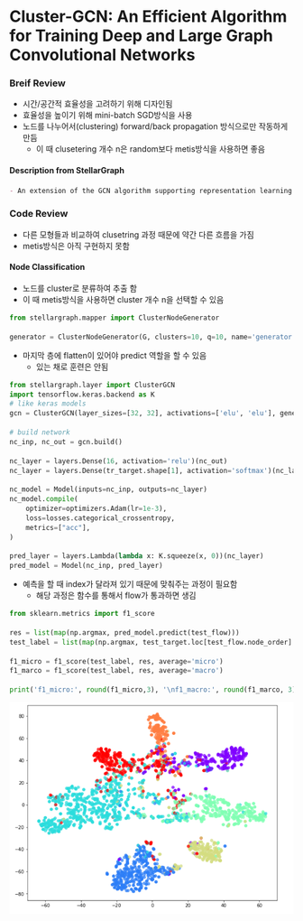 # Cluster-GCN: An Efficient Algorithm for Training Deep and Large Graph Convolutional Networks

### Breif Review

-   시간/공간적 효율성을 고려하기 위해 디자인됨
-   효율성을 높이기 위해 mini-batch SGD방식을 사용
-   노드를 나누어서(clustering) forward/back propagation 방식으로만 작동하게 만듬
    -   이 때 clusetering 개수 n은 random보다 metis방식을 사용하면 좋음

#### Description from StellarGraph

```markdown
- An extension of the GCN algorithm supporting representation learning and node classification for homogeneous graphs. Cluster-GCN scales to larger graphs and can be used to train deeper GCN models using Stochastic Gradient Descent.
```

### Code Review

-   다른 모형들과 비교하여 clusetring 과정 때문에 약간 다른 흐름을 가짐
-   metis방식은 아직 구현하지 못함

#### Node Classification

-   노드를 cluster로 분류하여 추출 함
-   이 때 metis방식을 사용하면 cluster 개수 n을 선택할 수 있음

```python
from stellargraph.mapper import ClusterNodeGenerator
        
generator = ClusterNodeGenerator(G, clusters=10, q=10, name='generator') # q: clusters per batch

```

-   마지막 층에 flatten이 있어야 predict 역할을 할 수 있음
    -   있는 채로 훈련은 안됨

```python
from stellargraph.layer import ClusterGCN
import tensorflow.keras.backend as K
# like keras models
gcn = ClusterGCN(layer_sizes=[32, 32], activations=['elu', 'elu'], generator=generator, dropout=0.5, bias=True)

# build network
nc_inp, nc_out = gcn.build()

nc_layer = layers.Dense(16, activation='relu')(nc_out)
nc_layer = layers.Dense(tr_target.shape[1], activation='softmax')(nc_layer)

nc_model = Model(inputs=nc_inp, outputs=nc_layer)
nc_model.compile(
    optimizer=optimizers.Adam(lr=1e-3),
    loss=losses.categorical_crossentropy,
    metrics=["acc"],
)

pred_layer = layers.Lambda(lambda x: K.squeeze(x, 0))(nc_layer)
pred_model = Model(nc_inp, pred_layer)
```

-   예측을 할 때 index가 달라져 있기 때문에 맞춰주는 과정이 필요함
    -   해당 과정은 함수를 통해서 flow가 통과하면 생김

```python
from sklearn.metrics import f1_score

res = list(map(np.argmax, pred_model.predict(test_flow)))
test_label = list(map(np.argmax, test_target.loc[test_flow.node_order].values))

f1_micro = f1_score(test_label, res, average='micro')
f1_marco = f1_score(test_label, res, average='macro')

print('f1_micro:', round(f1_micro,3), '\nf1_macro:', round(f1_marco, 3)) 
```

![tsne](./asset/tsne.png)


